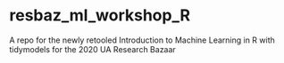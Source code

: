 # resbaz_ml_workshop_R
A repo for the newly retooled Introduction to Machine Learning in R with tidymodels for the 2020 UA Research Bazaar
